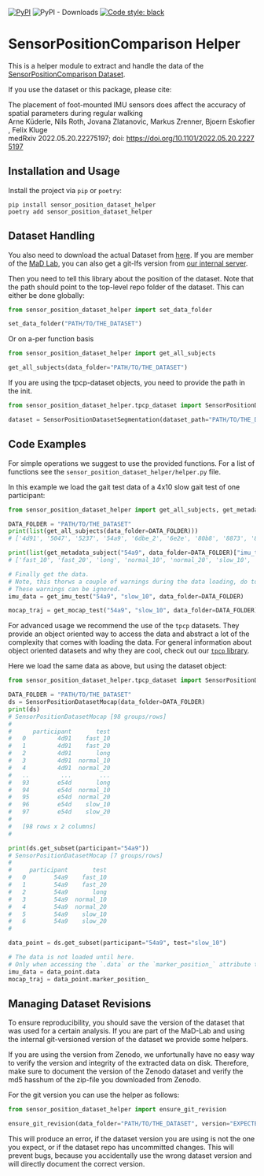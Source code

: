 [![PyPI](https://img.shields.io/pypi/v/sensor_position_dataset_helper)](https://pypi.org/project/sensor_position_dataset_helper/)
![PyPI - Downloads](https://img.shields.io/pypi/dm/sensor_position_dataset_helper)
[![Code style: black](https://img.shields.io/badge/code%20style-black-000000.svg)](https://github.com/psf/black)

# SensorPositionComparison Helper

This is a helper module to extract and handle the data of the [SensorPositionComparison Dataset](https://zenodo.org/record/5747173).

If you use the dataset or this package, please cite:

The placement of foot-mounted IMU sensors does affect the accuracy of spatial parameters during regular walking
Arne Küderle, Nils Roth, Jovana Zlatanovic, Markus Zrenner, Bjoern Eskofier, Felix Kluge
medRxiv 2022.05.20.22275197; doi: https://doi.org/10.1101/2022.05.20.22275197

## Installation and Usage

Install the project via `pip` or `poetry`:

```
pip install sensor_position_dataset_helper
poetry add sensor_position_dataset_helper
```

## Dataset Handling

You also need to download the actual Dataset from [here](https://zenodo.org/record/5747173).
If you are member of the [MaD Lab](https://www.mad.tf.fau.de), you can also get a git-lfs version from 
[our internal server](https://mad-srv.informatik.uni-erlangen.de/MadLab/data/sensorpositoncomparison).

Then you need to tell this library about the position of the dataset.
Note that the path should point to the top-level repo folder of the dataset.
This can either be done globally:
```python
from sensor_position_dataset_helper import set_data_folder

set_data_folder("PATH/TO/THE_DATASET")
```

Or on a-per function basis

```python
from sensor_position_dataset_helper import get_all_subjects

get_all_subjects(data_folder="PATH/TO/THE_DATASET")
```

If you are using the tpcp-dataset objects, you need to provide the path in the init.

```python
from sensor_position_dataset_helper.tpcp_dataset import SensorPositionDatasetSegmentation

dataset = SensorPositionDatasetSegmentation(dataset_path="PATH/TO/THE_DATASET")
```

## Code Examples

For simple operations we suggest to use the provided functions.
For a list of functions see the `sensor_position_dataset_helper/helper.py` file.

In this example we load the gait test data of a 4x10 slow gait test of one participant:

```python
from sensor_position_dataset_helper import get_all_subjects, get_metadata_subject, get_imu_test, get_mocap_test

DATA_FOLDER = "PATH/TO/THE_DATASET"
print(list(get_all_subjects(data_folder=DATA_FOLDER)))
# ['4d91', '5047', '5237', '54a9', '6dbe_2', '6e2e', '80b8', '8873', '8d60', '9b4b', 'c9bb', 'cb3d', 'cdfc', 'e54d']

print(list(get_metadata_subject("54a9", data_folder=DATA_FOLDER)["imu_tests"].keys()))
# ['fast_10', 'fast_20', 'long', 'normal_10', 'normal_20', 'slow_10', 'slow_20']

# Finally get the data.
# Note, this thorws a couple of warnings during the data loading, do to the use of custom sensor firmware.
# These warnings can be ignored.
imu_data = get_imu_test("54a9", "slow_10", data_folder=DATA_FOLDER)

mocap_traj = get_mocap_test("54a9", "slow_10", data_folder=DATA_FOLDER)
```

For advanced usage we recommend the use of the `tpcp` datasets.
They provide an object oriented way to access the data and abstract a lot of the complexity that comes with loading the
data.
For general information about object oriented datasets and why they are cool, check out our 
[`tpcp` library](https://github.com/mad-lab-fau/tpcp).

Here we load the same data as above, but using the dataset object:
```python
from sensor_position_dataset_helper.tpcp_dataset import SensorPositionDatasetMocap

DATA_FOLDER = "PATH/TO/THE_DATASET"
ds = SensorPositionDatasetMocap(data_folder=DATA_FOLDER)
print(ds)
# SensorPositionDatasetMocap [98 groups/rows]
#
#      participant       test
#   0         4d91    fast_10
#   1         4d91    fast_20
#   2         4d91       long
#   3         4d91  normal_10
#   4         4d91  normal_20
#   ..         ...        ...
#   93        e54d       long
#   94        e54d  normal_10
#   95        e54d  normal_20
#   96        e54d    slow_10
#   97        e54d    slow_20
#   
#   [98 rows x 2 columns]
#

print(ds.get_subset(participant="54a9"))
# SensorPositionDatasetMocap [7 groups/rows]
#
#     participant       test
#   0        54a9    fast_10
#   1        54a9    fast_20
#   2        54a9       long
#   3        54a9  normal_10
#   4        54a9  normal_20
#   5        54a9    slow_10
#   6        54a9    slow_20
#

data_point = ds.get_subset(participant="54a9", test="slow_10")

# The data is not loaded until here.
# Only when accessing the `.data` or the `marker_position_` attribute the data is loaded.
imu_data = data_point.data
mocap_traj = data_point.marker_position_
```

## Managing Dataset Revisions

To ensure reproducibility, you should save the version of the dataset that was used for a certain analysis.
If you are part of the MaD-Lab and using the internal git-versioned version of the dataset we provide some helpers.

If you are using the version from Zenodo, we unfortunally have no easy way to verify the version and integrity of the
extracted data on disk.
Therefore, make sure to document the version of the Zenodo dataset and verify the md5 hasshum of the zip-file you 
downloaded from Zenodo.

For the git version you can use the helper as follows:

```python
from sensor_position_dataset_helper import ensure_git_revision

ensure_git_revision(data_folder="PATH/TO/THE_DATASET", version="EXPECTED GIT HASH")
```

This will produce an error, if the dataset version you are using is not the one you expect, or if the dataset repo has 
uncommitted changes.
This will prevent bugs, because you accidentally use the wrong dataset version and will directly document the correct 
version.
